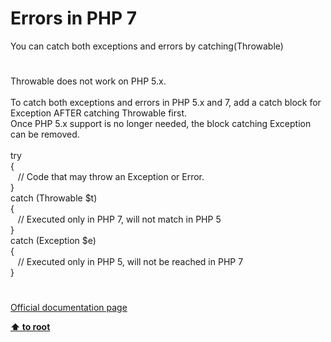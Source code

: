 # Errors in PHP 7




<div class="phpcode"><span class="html">
You can catch both exceptions and errors by catching(Throwable)</span>
</div>
  

#


<div class="phpcode"><span class="html">
Throwable does not work on PHP 5.x.<br><br>To catch both exceptions and errors in PHP 5.x and 7, add a catch block for Exception AFTER catching Throwable first.<br>Once PHP 5.x support is no longer needed, the block catching Exception can be removed.<br><br>try<br>{<br>&#xA0;&#xA0; // Code that may throw an Exception or Error.<br>}<br>catch (Throwable $t)<br>{<br>&#xA0;&#xA0; // Executed only in PHP 7, will not match in PHP 5<br>}<br>catch (Exception $e)<br>{<br>&#xA0;&#xA0; // Executed only in PHP 5, will not be reached in PHP 7<br>}</span>
</div>
  

#

[Official documentation page](https://www.php.net/manual/en/language.errors.php7.php)

**[⬆ to root](/)**